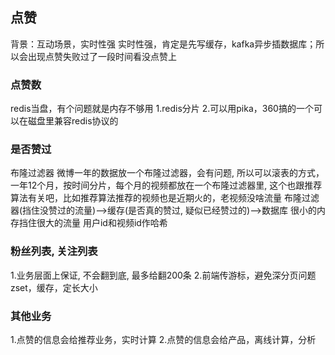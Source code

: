 ## 点赞
背景：互动场景，实时性强
实时性强，肯定是先写缓存，kafka异步插数据库；所以会出现点赞失败过了一段时间看没点赞上

### 点赞数
redis当盘，有个问题就是内存不够用
1.redis分片
2.可以用pika，360搞的一个可以在磁盘里兼容redis协议的

### 是否赞过
布隆过滤器
微博一年的数据放一个布隆过滤器，会有问题, 所以可以滚表的方式，一年12个月，按时间分片，每个月的视频都放在一个布隆过滤器里, 这个也跟推荐算法有关吧，比如推荐算法推荐的视频也是近期火的，老视频没啥流量
布隆过滤器(挡住没赞过的流量)-->缓存(是否真的赞过, 疑似已经赞过的)-->数据库
很小的内存挡住很大的流量
用户id和视频id作哈希

### 粉丝列表, 关注列表
1.业务层面上保证, 不会翻到底, 最多给翻200条
2.前端传游标，避免深分页问题
zset，缓存，定长大小

### 其他业务
1.点赞的信息会给推荐业务，实时计算
2.点赞的信息会给产品，离线计算，分析